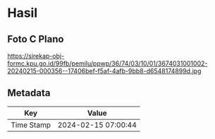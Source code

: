 # Hasil

## Foto C Plano

https://sirekap-obj-formc.kpu.go.id/99fb/pemilu/ppwp/36/74/03/10/01/3674031001002-20240215-000356--17406bef-f5af-4afb-9bb8-d6548174899d.jpg


## Metadata

| Key        | Value               |
| ---------- | ------------------- |
| Time Stamp | 2024-02-15 07:00:44 |



